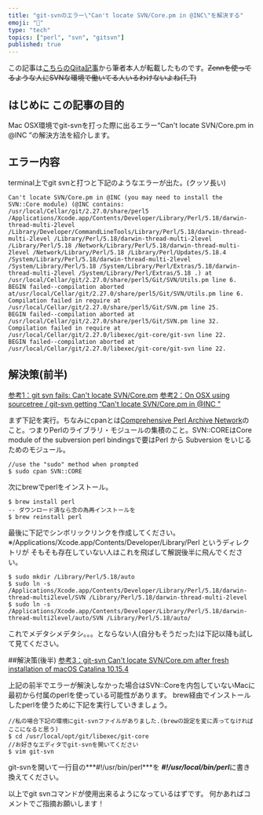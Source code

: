 ```yaml
---
title: "git-svnのエラー\"Can't locate SVN/Core.pm in @INC\"を解決する"
emoji: "🔧"
type: "tech"
topics: ["perl", "svn", "gitsvn"]
published: true
---
```


この記事は[こちらのQiita記事](https://qiita.com/digitalhimiko/items/9fb893cb4196c71a06a4)から筆者本人が転載したものです。~~Zennを使ってるような人にSVNな環境で働いてる人いるわけないよね(T_T)~~

## はじめに この記事の目的
Mac OSX環境でgit-svnを打った際に出るエラー“Can't locate SVN/Core.pm in @&#xFFF0;INC ”の解決方法を紹介します。

## エラー内容
terminal上でgit svnと打つと下記のようなエラーが出た。(クッソ長い)

```
Can't locate SVN/Core.pm in @INC (you may need to install the SVN::Core module) (@INC contains: /usr/local/Cellar/git/2.27.0/share/perl5 /Applications/Xcode.app/Contents/Developer/Library/Perl/5.18/darwin-thread-multi-2level /Library/Developer/CommandLineTools/Library/Perl/5.18/darwin-thread-multi-2level /Library/Perl/5.18/darwin-thread-multi-2level /Library/Perl/5.18 /Network/Library/Perl/5.18/darwin-thread-multi-2level /Network/Library/Perl/5.18 /Library/Perl/Updates/5.18.4 /System/Library/Perl/5.18/darwin-thread-multi-2level /System/Library/Perl/5.18 /System/Library/Perl/Extras/5.18/darwin-thread-multi-2level /System/Library/Perl/Extras/5.18 .) at /usr/local/Cellar/git/2.27.0/share/perl5/Git/SVN/Utils.pm line 6.
BEGIN failed--compilation aborted at/usr/local/Cellar/git/2.27.0/share/perl5/Git/SVN/Utils.pm line 6.
Compilation failed in require at /usr/local/Cellar/git/2.27.0/share/perl5/Git/SVN.pm line 25.
BEGIN failed--compilation aborted at /usr/local/Cellar/git/2.27.0/share/perl5/Git/SVN.pm line 32.
Compilation failed in require at /usr/local/Cellar/git/2.27.0/libexec/git-core/git-svn line 22.
BEGIN failed--compilation aborted at /usr/local/Cellar/git/2.27.0/libexec/git-core/git-svn line 22. 
```

## 解決策(前半)
[参考1：git svn fails: Can't locate SVN/Core.pm](https://github.com/termux/termux-packages/issues/2516)
[参考2：On OSX using sourcetree / git-svn getting “Can't locate SVN/Core.pm in @INC ”](https://stackoverflow.com/questions/16578465/on-osx-using-sourcetree-git-svn-getting-cant-locate-svn-core-pm-in-inc)

まず下記を実行。ちなみにcpanとは[Comprehensive Perl Archive Network](https://www.itmedia.co.jp/enterprise/articles/0702/20/news015_2.html)のこと。つまりPerlのライブラリ・モジュールの集積のこと。SVN::COREはCore module of the subversion perl bindingsで要はPerl から Subversion をいじるためのモジュール。

```
//use the "sudo" method when prompted
$ sudo cpan SVN::CORE
```

次にbrewでperlをインストール。

```
$ brew install perl
-- ダウンロード済なら念の為再インストールを
$ brew reinstall perl
```

最後に下記でシンボリックリンクを作成してください。
※/Applications/Xcode.app/Contents/Developer/Library/Perl というディレクトリが
そもそも存在していない人はこれを飛ばして解説後半に飛んでください。

```
$ sudo mkdir /Library/Perl/5.18/auto
$ sudo ln -s /Applications/Xcode.app/Contents/Developer/Library/Perl/5.18/darwin-thread-multi2level/SVN /Library/Perl/5.18/darwin-thread-multi-2level
$ sudo ln -s /Applications/Xcode.app/Contents/Developer/Library/Perl/5.18/darwin-thread-multi2level/auto/SVN /Library/Perl/5.18/auto/
```
これでメデタシメデタシ。。。とならない人(自分もそうだった)は下記以降も試して見てください。

##解決策(後半)
[参考3：git-svn Can't locate SVN/Core.pm after fresh installation of macOS Catalina 10.15.4
](https://stackoverflow.com/questions/61637163/git-svn-cant-locate-svn-core-pm-after-fresh-installation-of-macos-catalina-10-1)

上記の前半でエラーが解決しなかった場合はSVN::Coreを内包していないMacに最初から付属のperlを使っている可能性があります。
brew経由でインストールしたperlを使うために下記を実行していきましょう。

```
//私の場合下記の環境にgit-svnファイルがありました.(brewの設定を変に弄ってなければここになると思う)
$ cd /usr/local/opt/git/libexec/git-core
//お好きなエディタでgit-svnを開いてください
$ vim git-svn
```

git-svnを開いて一行目の***#!/usr/bin/perl***を ***#!/usr/local/bin/perl***に書き換えてください。

以上でgit svnコマンドが使用出来るようになっているはずです。
何かあればコメントでご指摘お願いします！

